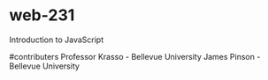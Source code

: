 # web-231
Introduction to JavaScript

#contributers
Professor Krasso - Bellevue University
James Pinson - Bellevue University